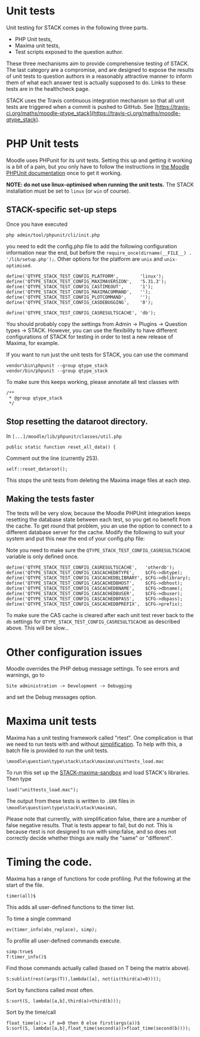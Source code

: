 # Unit tests

Unit testing for STACK comes in the following three parts.

* PHP Unit tests,
* Maxima unit tests,
* Test scripts exposed to the question author.

These three mechanisms aim to provide comprehensive testing of STACK.  The last category are a compromise, and are designed to expose the results of unit tests to question authors in a reasonably attractive manner to inform them of what each answer test is actually supposed to do.  Links to these tests are in the healthcheck page.

STACK uses the Travis continuous integration mechanism so that all unit tests are triggered when a commit is pushed to GitHub.
See [https://travis-ci.org/maths/moodle-qtype_stack](https://travis-ci.org/maths/moodle-qtype_stack).

# PHP Unit tests

Moodle uses PHPunit for its unit tests. Setting this up and getting it working
is a bit of a pain, but you only have to follow the instructions in
[the Moodle PHPUnit documentation](http://docs.moodle.org/dev/PHPUnit) once to get it working.

**NOTE: do not use linux-optimised when running the unit tests.** The STACK installation must be set to `linux` (or `win` of course).

## STACK-specific set-up steps ##

Once you have executed

    php admin/tool/phpunit/cli/init.php

you need to edit the config.php file to add the following configuration
information near the end, but before the `require_once(dirname(__FILE__) . '/lib/setup.php');`.
Other options for the platform are `unix` and `unix-optimised`.

    define('QTYPE_STACK_TEST_CONFIG_PLATFORM',        'linux');
    define('QTYPE_STACK_TEST_CONFIG_MAXIMAVERSION',   '5.31.3');
    define('QTYPE_STACK_TEST_CONFIG_CASTIMEOUT',      '1');
    define('QTYPE_STACK_TEST_CONFIG_MAXIMACOMMAND',   '');
    define('QTYPE_STACK_TEST_CONFIG_PLOTCOMMAND',     '');
    define('QTYPE_STACK_TEST_CONFIG_CASDEBUGGING',    '0');

    define('QTYPE_STACK_TEST_CONFIG_CASRESULTSCACHE', 'db');

You should probably copy the settings from Admin -> Plugins -> Question types -> STACK.
However, you can use the flexibility to have different configurations of STACK
for testing in order to test a new release of Maxima, for example.

If you want to run just the unit tests for STACK, you can use the command

    vendor\bin\phpunit --group qtype_stack
    vendor/bin/phpunit --group qtype_stack

To make sure this keeps working, please annotate all test classes with

    /**
     * @group qtype_stack
     */

## Stop resetting the dataroot directory.


In `[...]/moodle/lib/phpunit/classes/util.php` 

    public static function reset_all_data() {

Comment out the line (currently 253).

    self::reset_dataroot();

This stops the unit tests from deleting the Maxima image files at each step.

## Making the tests faster ##

The tests will be very slow, because the Moodle PHPUnit integration keeps resetting
the database state between each test, so you get no benefit from the cache. To
get round that problem, you an use the option to connect to a different database
server for the cache. Modify the following to suit your system and put this near the end of your config.php file:

Note you need to make sure the `QTYPE_STACK_TEST_CONFIG_CASRESULTSCACHE` variable is only defined once.

    define('QTYPE_STACK_TEST_CONFIG_CASRESULTSCACHE',   'otherdb');
    define('QTYPE_STACK_TEST_CONFIG_CASCACHEDBTYPE',    $CFG->dbtype);
    define('QTYPE_STACK_TEST_CONFIG_CASCACHEDBLIBRARY', $CFG->dblibrary);
    define('QTYPE_STACK_TEST_CONFIG_CASCACHEDBHOST',    $CFG->dbhost);
    define('QTYPE_STACK_TEST_CONFIG_CASCACHEDBNAME',    $CFG->dbname);
    define('QTYPE_STACK_TEST_CONFIG_CASCACHEDBUSER',    $CFG->dbuser);
    define('QTYPE_STACK_TEST_CONFIG_CASCACHEDBPASS',    $CFG->dbpass);
    define('QTYPE_STACK_TEST_CONFIG_CASCACHEDBPREFIX',  $CFG->prefix);

To make sure the CAS cache is cleared after each unit test rever back to the `db` settings for `QTYPE_STACK_TEST_CONFIG_CASRESULTSCACHE` as described above.  This will be slow...

# Other configuration issues

Moodle overrides the PHP debug message settings.  To see errors and warnings, go to

    Site administration -> Development -> Debugging

and set the Debug messages option.

# Maxima unit tests

Maxima has a unit testing framework called "rtest".  One complication is that we need to run tests with and without [simplification](../CAS/Simplification.md).  To help with this, a batch file is provided to run the unit tests.

    \moodle\question\type\stack\stack\maxima\unittests_load.mac
    
To run this set up the [STACK-maxima-sandbox](../CAS/STACK-Maxima_sandbox.md) and load STACK's libraries.  Then type

    load("unittests_load.mac");

The output from these tests is written to `.ERR` files in `\moodle\question\type\stack\stack\maxima\`.
    
Please note that currently, with simplification false, there are a number of false negative results.  That is tests appear to fail, but do not.  This is because rtest is not designed to run with simp:false, and so does not correctly decide whether things are really the "same" or "different".

# Timing the code.

Maxima has a range of functions for code profiling.  Put the following at the start of the file.

    timer(all)$

This adds all user-defined functions to the timer list.  

To time a single command

    ev(timer_info(abs_replace), simp);

To profile all user-defined commands execute.

    simp:true$
    T:timer_info()$

Find those commands actually called (based on T being the matrix above).

    S:sublist(rest(args(T)),lambda([a], not(is(third(a)=0))));

Sort by functions called most often.

    S:sort(S, lambda([a,b],third(a)>third(b)));

Sort by the time/call

    float_time(a):= if a=0 then 0 else first(args(a))$
    S:sort(S, lambda([a,b],float_time(second(a))>float_time(second(b)))); 